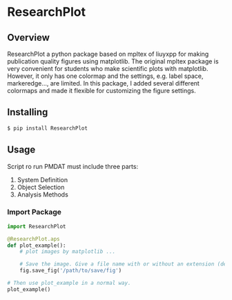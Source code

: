 # ResearchPlot

## Overview

ResearchPlot a python package based on mpltex of liuyxpp for making publication quality figures using matplotlib. The original mpltex package is very convenient for students who make scientific plots with matplotlib. However, it only has one colormap and the settings, e.g. label space, markeredge..., are limited. In this package, I added several different colormaps and made it flexible for customizing the figure settings.

## Installing
```bash
$ pip install ResearchPlot
```

## Usage
Script ro run PMDAT must include three parts: 
   1. System Definition
   2. Object Selection 
   3. Analysis Methods

### Import Package
```python
import ResearchPlot

@ResearchPlot.aps
def plot_example():
    # plot images by matplotlib ...

    # Save the image. Give a file name with or without an extension (default: png).
    fig.save_fig('/path/to/save/fig')

# Then use plot_example in a normal way.
plot_example()
```


